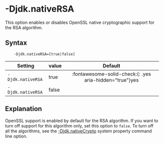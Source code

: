 <!--
* Copyright (c) 2017, 2023 IBM Corp. and others
*
* This program and the accompanying materials are made
* available under the terms of the Eclipse Public License 2.0
* which accompanies this distribution and is available at
* https://www.eclipse.org/legal/epl-2.0/ or the Apache
* License, Version 2.0 which accompanies this distribution and
* is available at https://www.apache.org/licenses/LICENSE-2.0.
*
* This Source Code may also be made available under the
* following Secondary Licenses when the conditions for such
* availability set forth in the Eclipse Public License, v. 2.0
* are satisfied: GNU General Public License, version 2 with
* the GNU Classpath Exception [1] and GNU General Public
* License, version 2 with the OpenJDK Assembly Exception [2].
*
* [1] https://www.gnu.org/software/classpath/license.html
* [2] https://openjdk.org/legal/assembly-exception.html
*
* SPDX-License-Identifier: EPL-2.0 OR Apache-2.0 OR GPL-2.0-only WITH Classpath-exception-2.0 OR GPL-2.0-only WITH OpenJDK-assembly-exception-1.0
-->

# -Djdk.nativeRSA

This option enables or disables OpenSSL native cryptographic support for the RSA algorithm.


## Syntax

        -Djdk.nativeRSA=[true|false]


| Setting           | value    | Default                                                                        |
|-------------------|----------|:------------------------------------------------------------------------------:|
| `-Djdk.nativeRSA` | true     | :fontawesome-solid-check:{: .yes aria-hidden="true"}<span class="sr-only">yes</span> |
| `-Djdk.nativeRSA` | false    |                                                                                |

## Explanation

OpenSSL support is enabled by default for the RSA algorithm. If you want to turn off support for this algorithm only, set this option to `false`. To turn off all the algorithms, see the [-Djdk.nativeCrypto](djdknativecrypto.md) system property command line option.




<!-- ==== END OF TOPIC ==== djdknativersa.md ==== -->
